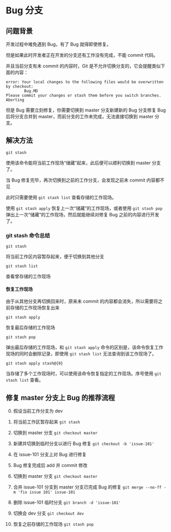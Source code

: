 # Bug 分支

## 问题背景

开发过程中难免遇到 Bug，有了 Bug 就得即使修复。

但是如果此时开发者正在开发的分支还有工作没有完成，不能 commit 代码。

并且当前分支有未 commit 的内容时，Git 是不允许切换分支的，它会提醒类似下面的内容：

```
error: Your local changes to the following files would be overwritten by checkout:
        Bug.MD
Please commit your changes or stash them before you switch branches.
Aborting
```

但是 Bug 需要立刻修复，你需要切换到 master 分支新建新的 Bug 分支修复 Bug 后将分支合并到 master，而前分支的工作未完成，无法直接切换到 master 分支。

## 解决方法

` git stash `

使用该命令能将当前工作现场“储藏”起来，此后便可以顺利切换到 master 分支了。

当 Bug 修复完毕，再次切换到之前的工作分支，会发现之前未 commit 内容都不见

此时只需要使用 `git stash list` 查看存储的工作现场。

使用 `git stash apply` 恢复上一次“储藏”的工作现场，或者使用 `git stash pop` 弹出上一次“储藏”的工作现场，然后就能继续对修复 Bug 之前的内容进行开发了。

### git stash 命令总结

` git stash `

将当前工作区内容暂存起来，便于切换到其他分支



` git stash list `

查看曾存储的工作现场



#### 恢复工作现场

由于从其他分支再切换回来时，原来未 commit 的内容都会消失，所以需要将之前存储的工作现场恢复出来



` git stash apply `

恢复最后存储的工作现场



` git stash pop `

弹出最后存储的工作现场，和 `git stash apply` 命令的区别是，该命令恢复工作现场的同时会删除记录，即使用 `git stash list` 无法查询到该工作现场了。



` git stash apply stash@{0} `

当存储了多个工作现场时，可以使用该命令恢复指定的工作现场。序号使用 `git stash list` 查看。



## 修复 master 分支上 Bug 的推荐流程

0. 假设当前工作分支为 dev


1. 将当前工作区暂存起来 `git stash`


2. 切换到 master 分支 `git checkout master`


3. 新建并切换到临时分支以进行 Bug 修复 `git checkout -b 'issue-101'`


4. 在 issue-101 分支上对 Bug 进行修复


5. Bug 修复完成后 add 并 commit 修改


6. 切换到 master 分支 `git checkout master`


7. 合并 issue-101 分支到 master 分支已完成 Bug 的修复 `git merge --no-ff -m 'fix issue 101' issue-101`


8. 删除 issue-101 临时分支 `git branch -d 'issue-101'`


9. 切换会 dev 分支 `git checkout dev`


10. 恢复之前存储的工作现场 `git stash pop`